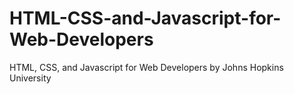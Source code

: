 # HTML-CSS-and-Javascript-for-Web-Developers
HTML, CSS, and Javascript for Web Developers by Johns Hopkins University
